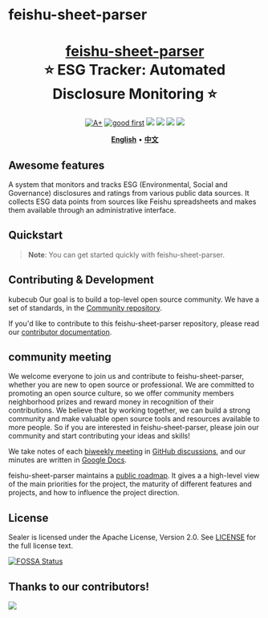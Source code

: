 # feishu-sheet-parser

<h1 align="center" style="border-bottom: none">
    <b>
        <a href="https://docker.nsddd.top/Cloud-Native/64.html">feishu-sheet-parser</a><br>
    </b>
    ⭐️  ESG Tracker: Automated Disclosure Monitoring  ⭐️ <br>
</h1>

<p align=center>
<a href="https://goreportcard.com/report/github.com/kubecub/feishu-sheet-parser"><img src="https://goreportcard.com/badge/github.com/kubecub/feishu-sheet-parser" alt="A+"></a>
<a href="https://github.com/issues?q=org%3Akubecub+is%3Aissue+label%3A%22good+first+issue%22+no%3Aassignee"><img src="https://img.shields.io/github/issues/kubecub/feishu-sheet-parser/good%20first%20issue?logo=%22github%22" alt="good first"></a>
<a href="https://github.com/kubecub/feishu-sheet-parser"><img src="https://img.shields.io/github/stars/kubecub/feishu-sheet-parser.svg?style=flat&logo=github&colorB=deeppink&label=stars"></a>
<a href="https://join.slack.com/t/kubecub/shared_invite/zt-1se0k2bae-lkYzz0_T~BYh3rjkvlcUqQ"><img src="https://img.shields.io/badge/Slack-100%2B-blueviolet?logo=slack&amp;logoColor=white"></a>
<a href="https://github.com/kubecub/feishu-sheet-parser/blob/main/LICENSE"><img src="https://img.shields.io/badge/license-Apache--2.0-green"></a>
<a href="https://golang.org/"><img src="https://img.shields.io/badge/Language-Go-blue.svg"></a>
</p>

</p>

<p align="center">
    <a href="./README.md"><b>English</b></a> •
    <a href="./README_zh.md"><b>中文</b></a>
</p>

</p>

## Awesome features

A system that monitors and tracks ESG (Environmental, Social and Governance) disclosures and ratings from various public data sources. It collects ESG data points from sources like Feishu spreadsheets and makes them available through an administrative interface.

## Quickstart

> **Note**: You can get started quickly with feishu-sheet-parser.



## Contributing & Development

kubecub Our goal is to build a top-level open source community. We have a set of standards, in the [Community repository](https://github.com/kubecub/community).

If you'd like to contribute to this feishu-sheet-parser repository, please read our [contributor documentation](https://github.com/kubecub/feishu-sheet-parser/blob/main/CONTRIBUTING.md).



## community meeting

We welcome everyone to join us and contribute to feishu-sheet-parser, whether you are new to open source or professional. We are committed to promoting an open source culture, so we offer community members neighborhood prizes and reward money in recognition of their contributions. We believe that by working together, we can build a strong community and make valuable open source tools and resources available to more people. So if you are interested in feishu-sheet-parser, please join our community and start contributing your ideas and skills!

We take notes of each [biweekly meeting](https://github.com/kubecub/feishu-sheet-parser/issues/2) in [GitHub discussions](https://github.com/kubecub/feishu-sheet-parser/discussions/categories/meeting), and our minutes are written in [Google Docs](https://docs.google.com/document/d/1nx8MDpuG74NASx081JcCpxPgDITNTpIIos0DS6Vr9GU/edit?usp=sharing).

feishu-sheet-parser maintains a [public roadmap](https://github.com/kubecub/community/tree/main/roadmaps). It gives a a high-level view of the main priorities for the project, the maturity of different features and projects, and how to influence the project direction.



## License

Sealer is licensed under the Apache License, Version 2.0. See [LICENSE](https://github.com/kubecub/feishu-sheet-parser/tree/main/LICENSE) for the full license text.

[![FOSSA Status](https://app.fossa.com/api/projects/git%2Bgithub.com%2Fsealerio%2Fsealer.svg?type=large)](https://app.fossa.com/projects/git%2Bgithub.com%2Fkubecub%2Ffeishu-sheet-parser?ref=badge_large)


## Thanks to our contributors!

<a href="https://github.com/kubecub/feishu-sheet-parser/graphs/contributors">
  <img src="https://contrib.rocks/image?repo=kubecub/feishu-sheet-parser" />
</a>